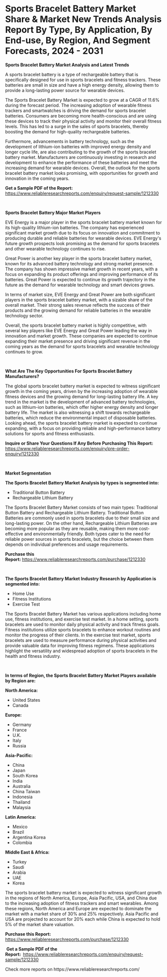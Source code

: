 <p><h1>Sports Bracelet Battery Market Share & Market New Trends Analysis Report By Type, By Application, By End-use, By Region, And Segment Forecasts, 2024 - 2031</h1></p><p><strong>Sports Bracelet Battery Market Analysis and Latest Trends</strong></p>
<p><p>A sports bracelet battery is a type of rechargeable battery that is specifically designed for use in sports bracelets and fitness trackers. These batteries are small in size and have a high energy density, allowing them to provide a long-lasting power source for wearable devices.</p><p>The Sports Bracelet Battery Market is expected to grow at a CAGR of 11.6% during the forecast period. The increasing adoption of wearable fitness trackers and smartwatches is driving the demand for sports bracelet batteries. Consumers are becoming more health-conscious and are using these devices to track their physical activity and monitor their overall fitness levels. This has led to a surge in the sales of sports bracelets, thereby boosting the demand for high-quality rechargeable batteries.</p><p>Furthermore, advancements in battery technology, such as the development of lithium-ion batteries with improved energy density and longer cycle life, are also contributing to the growth of the sports bracelet battery market. Manufacturers are continuously investing in research and development to enhance the performance of these batteries and meet the increasing demand for wearable devices. Overall, the outlook for the sports bracelet battery market looks promising, with opportunities for growth and innovation in the coming years.</p></p>
<p><strong>Get a Sample PDF of the Report:&nbsp;</strong> <a href="https://www.reliableresearchreports.com/enquiry/request-sample/1212330">https://www.reliableresearchreports.com/enquiry/request-sample/1212330</a></p>
<p>&nbsp;</p>
<p><strong>Sports Bracelet Battery Major Market Players</strong></p>
<p><p>EVE Energy is a major player in the sports bracelet battery market known for its high-quality lithium-ion batteries. The company has experienced significant market growth due to its focus on innovation and commitment to producing durable and reliable batteries for wearable devices. EVE Energy's future growth prospects look promising as the demand for sports bracelets and other wearable technology continues to rise.</p><p>Great Power is another key player in the sports bracelet battery market, known for its advanced battery technology and strong market presence. The company has shown impressive market growth in recent years, with a focus on expanding its product offerings and improving performance of its batteries. Great Power is expected to continue its growth trajectory in the future as the demand for wearable technology and smart devices grows.</p><p>In terms of market size, EVE Energy and Great Power are both significant players in the sports bracelet battery market, with a sizable share of the overall market. Their strong sales revenue reflects the success of their products and the growing demand for reliable batteries in the wearable technology sector.</p><p>Overall, the sports bracelet battery market is highly competitive, with several key players like EVE Energy and Great Power leading the way in innovation and market growth. These companies are expected to continue expanding their market presence and driving significant revenue in the coming years as the demand for sports bracelets and wearable technology continues to grow.</p></p>
<p>&nbsp;</p>
<p><strong>What Are The Key Opportunities For Sports Bracelet Battery Manufacturers?</strong></p>
<p><p>The global sports bracelet battery market is expected to witness significant growth in the coming years, driven by the increasing adoption of wearable fitness devices and the growing demand for long-lasting battery life. A key trend in the market is the development of advanced battery technologies, such as lithium-ion batteries, which offer higher energy density and longer battery life. The market is also witnessing a shift towards rechargeable batteries, which reduce the environmental impact of disposable batteries. Looking ahead, the sports bracelet battery market is expected to continue expanding, with a focus on providing reliable and high-performance battery solutions for sports and fitness enthusiasts.</p></p>
<p><strong>Inquire or Share Your Questions If Any Before Purchasing This Report:</strong> <a href="https://www.reliableresearchreports.com/enquiry/pre-order-enquiry/1212330">https://www.reliableresearchreports.com/enquiry/pre-order-enquiry/1212330</a></p>
<p>&nbsp;</p>
<p><strong>Market Segmentation</strong></p>
<p><strong>The Sports Bracelet Battery Market Analysis by types is segmented into:</strong></p>
<p><ul><li>Traditional Button Battery</li><li>Rechargeable Lithium Battery</li></ul></p>
<p><p>The Sports Bracelet Battery Market consists of two main types: Traditional Button Battery and Rechargeable Lithium Battery. Traditional Button Batteries are commonly used in sports bracelets due to their small size and long-lasting power. On the other hand, Rechargeable Lithium Batteries are becoming more popular as they are reusable, making them more cost-effective and environmentally friendly. Both types cater to the need for reliable power sources in sports bracelets, but the choice between them depends on individual preferences and usage requirements.</p></p>
<p><strong>Purchase this Report:&nbsp;</strong><a href="https://www.reliableresearchreports.com/purchase/1212330">https://www.reliableresearchreports.com/purchase/1212330</a></p>
<p>&nbsp;</p>
<p><strong>The Sports Bracelet Battery Market Industry Research by Application is segmented into:</strong></p>
<p><ul><li>Home Use</li><li>Fitness Institutions</li><li>Exercise Test</li></ul></p>
<p><p>The Sports Bracelet Battery Market has various applications including home use, fitness institutions, and exercise test market. In a home setting, sports bracelets are used to monitor daily physical activity and track fitness goals. Fitness institutions utilize sports bracelets to enhance workout routines and monitor the progress of their clients. In the exercise test market, sports bracelets are used to measure performance during physical activities and provide valuable data for improving fitness regimens. These applications highlight the versatility and widespread adoption of sports bracelets in the health and fitness industry.</p></p>
<p>&nbsp;</p>
<p><strong>In terms of Region, the Sports Bracelet Battery Market Players available by Region are:</strong></p>
<p>
    <p> <strong> North America: </strong>
        <ul>
            <li>United States</li>
            <li>Canada</li>
        </ul>
        </p> 
    <p> <strong> Europe: </strong>
        <ul>
            <li>Germany</li>
            <li>France</li>
            <li>U.K.</li>
            <li>Italy</li>
            <li>Russia</li>
        </ul>
        </p> 
    <p> <strong> Asia-Pacific: </strong>
        <ul>
            <li>China</li>
            <li>Japan</li>
            <li>South Korea</li>
            <li>India</li>
            <li>Australia</li>
            <li>China Taiwan</li>
            <li>Indonesia</li>
            <li>Thailand</li>
            <li>Malaysia</li>
        </ul>
        </p> 
    <p> <strong> Latin America: </strong>
        <ul>
            <li>Mexico</li>
            <li>Brazil</li>
            <li>Argentina Korea</li>
            <li>Colombia</li>
        </ul>
        </p> 
    <p> <strong> Middle East & Africa: </strong>
        <ul>
            <li>Turkey</li>
            <li>Saudi</li>
            <li>Arabia</li>
            <li>UAE</li>
            <li>Korea</li>
        </ul>
    </p>
    </p>
<p><p>The sports bracelet battery market is expected to witness significant growth in the regions of North America, Europe, Asia Pacific, USA, and China due to the increasing adoption of fitness trackers and smart wearables. Among these regions, North America and Europe are expected to dominate the market with a market share of 30% and 25% respectively. Asia Pacific and USA are projected to account for 20% each while China is expected to hold 5% of the market share valuation.</p></p>
<p><strong>Purchase this Report: </strong><a href="https://www.reliableresearchreports.com/purchase/1212330">https://www.reliableresearchreports.com/purchase/1212330</a></p>
<p>&nbsp;<strong>Get a Sample PDF of the Report:&nbsp;&nbsp;</strong><a href="https://www.reliableresearchreports.com/enquiry/request-sample/1212330">https://www.reliableresearchreports.com/enquiry/request-sample/1212330</a></p>
<p><strong></strong></p>
<p>Check more reports on https://www.reliableresearchreports.com/</p>